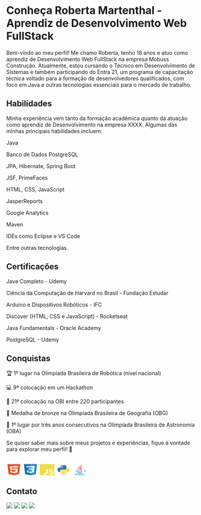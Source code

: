 # Conheça Roberta Martenthal - Aprendiz de Desenvolvimento Web FullStack

Bem-vindo ao meu perfil! Me chamo Roberta, tenho 18 anos e atuo como aprendiz de Desenvolvimento Web FullStack na empresa Mobuss Construção. Atualmente, estou cursando o Técnico em Desenvolvimento de Sistemas e também participando do Entra 21, um programa de capacitação técnica voltado para a formação de desenvolvedores qualificados, com foco em Java e outras tecnologias essenciais para o mercado de trabalho.

## Habilidades
Minha experiência vem tanto da formação acadêmica quanto da atuação como aprendiz de Desenvolvimento na empresa XXXX. Algumas das minhas principais habilidades incluem:

Java

Banco de Dados PostgreSQL

JPA, Hibernate, Spring Boot

JSF, PrimeFaces

HTML, CSS, JavaScript

JasperReports

Google Analytics

Maven

IDEs como Eclipse e VS Code

Entre outras tecnologias.

## Certificações

Java Completo - Udemy

Ciência da Computação de Harvard no Brasil - Fundação Estudar

Arduino e Dispositivos Robóticos - IFC

Discover (HTML, CSS e JavaScript) - Rocketseat

Java Fundamentals - Oracle Academy

PostgreSQL - Udemy

## Conquistas

🏆 1º lugar na Olimpíada Brasileira de Robótica (nível nacional)

💻 9ª colocação em um Hackathon

🏅 21ª colocação na OBI entre 220 participantes

🥉 Medalha de bronze na Olimpíada Brasileira de Geografia (OBG)

🌠 1º lugar por três anos consecutivos na Olimpíada Brasileira de Astronomia (OBA)

Se quiser saber mais sobre meus projetos e experiências, fique à vontade para explorar meu perfil! 🚀

<div style="display: inline_block"><br>

  <img align="center" alt="Roberta-HTML" height="30" width="40" src="https://raw.githubusercontent.com/devicons/devicon/master/icons/html5/html5-original.svg">
  <img align="center" alt="Roberta-CSS" height="30" width="40" src="https://raw.githubusercontent.com/devicons/devicon/master/icons/css3/css3-original.svg">
  <img align="center" alt="Roberta-Js" height="30" width="40" src="https://raw.githubusercontent.com/devicons/devicon/master/icons/javascript/javascript-plain.svg">
  <img align="center" alt="Roberta-Python" height="30" width="40" src="https://raw.githubusercontent.com/devicons/devicon/master/icons/python/python-original.svg">
  <img align="center" alt="Roberta-Java" height="30" width="40" src="https://raw.githubusercontent.com/devicons/devicon/master/icons/java/java-original.svg">
  
</div>
  
  ## Contato
 
<div> 
  <a href="https://instagram.com/robertaa_szz" target="_blank">
  <img src="https://img.shields.io/badge/-Instagram-%23E4405F?style=for-the-badge&logo=instagram&logoColor=white" target="_blank"></a>
 <a href="https://discord.com/users/481533553759354919" target="_blank"><img src="https://img.shields.io/badge/Discord-7289DA?style=for-the-badge&logo=discord&logoColor=white" target="_blank"></a> 
  <a href = "mailto:robertamartenthal25@gmail.com"><img src="https://img.shields.io/badge/-Gmail-%23333?style=for-the-badge&logo=gmail&logoColor=white" target="_blank"></a>
  <a href="https://www.linkedin.com/in/roberta-martenthal" target="_blank"><img src="https://img.shields.io/badge/-LinkedIn-%230077B5?style=for-the-badge&logo=linkedin&logoColor=white" target="_blank"></a> 
  
</div>

